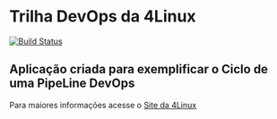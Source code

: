 # Trilha DevOps da 4Linux

<!-- Altere a Flag abaixo com sua URL do Travis -->
[![Build Status](https://travis-ci.com/Ricardo-Tonietti/DevOpsLab-HelloWorld.svg?branch=master)](https://travis-ci.com/Ricardo-Tonietti/DevOpsLab-HelloWorld)

## Aplicação criada para exemplificar o Ciclo de uma PipeLine DevOps


Para maiores informações acesse o [Site da 4Linux](https://www.4linux.com.br/cursos/devops)
